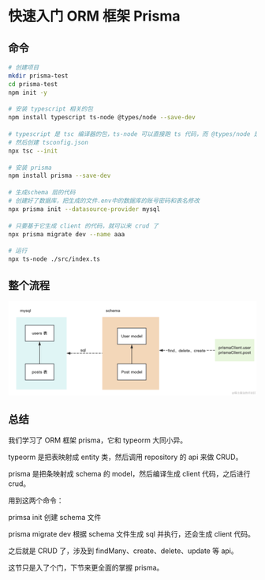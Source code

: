 # 快速入门 ORM 框架 Prisma


## 命令
```bash
# 创建项目
mkdir prisma-test
cd prisma-test
npm init -y

# 安装 typescript 相关的包
npm install typescript ts-node @types/node --save-dev

# typescript 是 tsc 编译器的包，ts-node 可以直接跑 ts 代码，而 @types/node 是 node api 的类型声明。
# 然后创建 tsconfig.json
npx tsc --init

# 安装 prisma
npm install prisma --save-dev

# 生成schema 层的代码
# 创建好了数据库，把生成的文件.env中的数据库的账号密码和表名修改
npx prisma init --datasource-provider mysql

# 只要基于它生成 client 的代码，就可以来 crud 了
npx prisma migrate dev --name aaa

# 运行
npx ts-node ./src/index.ts
```




## 整个流程
![](./imgs/prisma-1.png)




## 总结
我们学习了 ORM 框架 prisma，它和 typeorm 大同小异。

typeorm 是把表映射成 entity 类，然后调用 repository 的 api 来做 CRUD。

prisma 是把条映射成 schema 的 model，然后编译生成 client 代码，之后进行 crud。

用到这两个命令：

primsa init 创建 schema 文件

prisma migrate dev 根据 schema 文件生成 sql 并执行，还会生成 client 代码。

之后就是 CRUD 了，涉及到 findMany、create、delete、update 等 api。

这节只是入了个门，下节来更全面的掌握 prisma。
